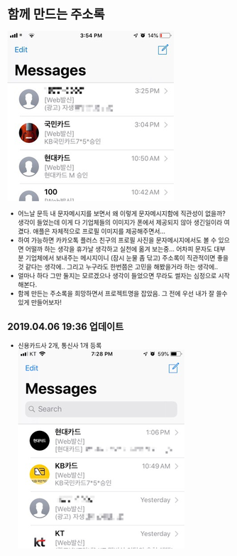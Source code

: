 # 함께 만드는 주소록

![Messages](images/IMG_7E93B2E33D0C-1.jpeg)

* 어느날 문득 내 문자메시지를 보면서 왜 이렇게 문자메시지함에 직관성이 없을까? 생각이 들었는데 이게 다 기업체들의 이미지가 폰에서 제공되지 않아 생긴일이라 여겼다. 애플은 자체적으로 프로필 이미지를 제공해주면서...
* 하여 가능하면 카카오톡 플러스 친구의 프로필 사진을 문자메시지에서도 볼 수 있으면 어떨까 하는 생각을 휴가날 생각하고 실천에 옮겨 보는중... 어차피 문자도 대부분 기업체에서 보내주는 메시지이니 (잠시 눈물 좀 닦고) 주소록이 직관적이면 좋을것 같다는 생각에.. 그리고 누구라도 한번쯤은 고민을 해봤을거라 하는 생각에..
* 얼마나 하다 그만 둘지는 모르겠으나 생각이 들었으면 무라도 썰자는 심정으로 시작해본다.
* 함께 만든는 주소록을 희망하면서 프로젝트명을 잡았음. 그 전에 우선 내가 잘 쓸수 있게 만들어보자!

## 2019.04.06 19:36 업데이트

* 신용카드사 2개, 통신사 1개 등록
![Messages](images/IMG_CDA644371250-1.jpeg)

